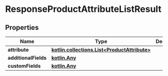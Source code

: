 
# ResponseProductAttributeListResult

## Properties
| Name | Type | Description | Notes |
| ------------ | ------------- | ------------- | ------------- |
| **attribute** | [**kotlin.collections.List&lt;ProductAttribute&gt;**](ProductAttribute.md) |  |  [optional] |
| **additionalFields** | [**kotlin.Any**](.md) |  |  [optional] |
| **customFields** | [**kotlin.Any**](.md) |  |  [optional] |




